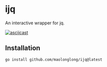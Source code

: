 # ijq

An interactive wrapper for jq.

[![asciicast](https://asciinema.org/a/c9FPvp9f6pUMX1FkhOx2rL63M.svg)](https://asciinema.org/a/c9FPvp9f6pUMX1FkhOx2rL63M)

## Installation

```bash
go install github.com/maolonglong/ijq@latest
```
